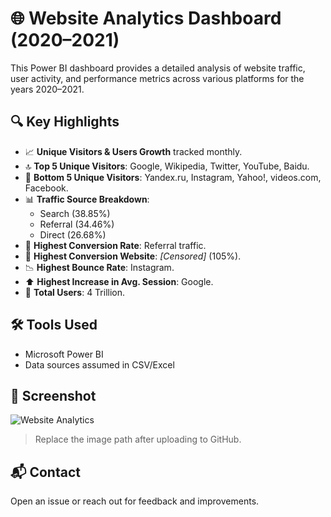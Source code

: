 # 🌐 Website Analytics Dashboard (2020–2021)

This Power BI dashboard provides a detailed analysis of website traffic, user activity, and performance metrics across various platforms for the years 2020–2021.

## 🔍 Key Highlights

- 📈 **Unique Visitors & Users Growth** tracked monthly.
- 🔝 **Top 5 Unique Visitors**: Google, Wikipedia, Twitter, YouTube, Baidu.
- 🔻 **Bottom 5 Unique Visitors**: Yandex.ru, Instagram, Yahoo!, videos.com, Facebook.
- 📊 **Traffic Source Breakdown**:
  - Search (38.85%)
  - Referral (34.46%)
  - Direct (26.68%)
- 🚀 **Highest Conversion Rate**: Referral traffic.
- 🔁 **Highest Conversion Website**: *[Censored]* (105%).
- 📉 **Highest Bounce Rate**: Instagram.
- ⬆️ **Highest Increase in Avg. Session**: Google.
- 👥 **Total Users**: 4 Trillion.

## 🛠 Tools Used

- Microsoft Power BI
- Data sources assumed in CSV/Excel

## 📸 Screenshot

![Website Analytics]()

> Replace the image path after uploading to GitHub.

## 📬 Contact

Open an issue or reach out for feedback and improvements.
